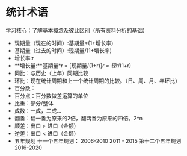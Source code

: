 # 统计术语
学习核心：了解基本概念及彼此区别（所有资料分析的基础）

* 现期量（现在的时间）:基期量*(1+增长率)
* 基期量（过去的时间）:现期量/(1+增长率)
* 增长率:r
* **增长量:**基期量*r = [现期量/(1+r)]*r = 现*r/(1+r)
* 同比：与历史（上年）同期比较
* 环比：现在统计周期和上一个统计周期的比较。（日、周、月、年环比）
* 百分数：
* 百分点：百分数做差运算的单位
* 比重：部分/整体
* 成数：一成，二成...
* 翻番：翻一番为原来的2倍，翻两番为原来的四倍。2^n  
* 顺差：出口 > 进口（金额）
* 逆差：出口 < 进口（金额）
* 五年规划
               十一个五年规划：  2006-2010
                               2011 - 2015
                第十二个五年规划  2016-2020
                 